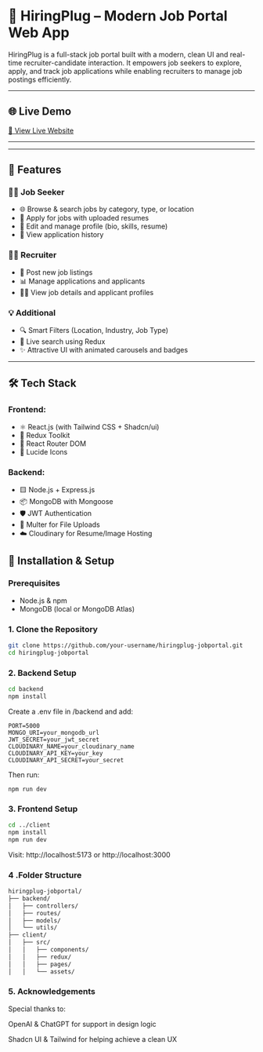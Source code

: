 # 🚀 HiringPlug – Modern Job Portal Web App

HiringPlug is a full-stack job portal built with a modern, clean UI and real-time recruiter-candidate interaction. It empowers job seekers to explore, apply, and track job applications while enabling recruiters to manage job postings efficiently.

---

## 🌐 Live Demo

[🔗 View Live Website ](https://hiringplug.onrender.com/)

---

---


## 📌 Features

### 👨‍💼 Job Seeker
- 🌐 Browse & search jobs by category, type, or location
- 📝 Apply for jobs with uploaded resumes
- 📁 Edit and manage profile (bio, skills, resume)
- 📄 View application history

### 🧑‍💼 Recruiter
- 🧾 Post new job listings
- 📊 Manage applications and applicants
- 🧑‍💻 View job details and applicant profiles

### 💡 Additional
- 🔍 Smart Filters (Location, Industry, Job Type)
- 🔁 Live search using Redux
- ✨ Attractive UI with animated carousels and badges

---

## 🛠️ Tech Stack

### Frontend:
- ⚛️ React.js (with Tailwind CSS + Shadcn/ui)
- 🔄 Redux Toolkit
- 🧭 React Router DOM
- 🎨 Lucide Icons

### Backend:
- 🟨 Node.js + Express.js
- 📦 MongoDB with Mongoose
- 🛡️ JWT Authentication
- 📁 Multer for File Uploads
- ☁️ Cloudinary for Resume/Image Hosting


## 🔧 Installation & Setup

### Prerequisites
- Node.js & npm
- MongoDB (local or MongoDB Atlas)

### 1. Clone the Repository

```bash
git clone https://github.com/your-username/hiringplug-jobportal.git
cd hiringplug-jobportal

```
### 2. Backend Setup
```bash
cd backend
npm install
```
Create a .env file in /backend and add:
```
PORT=5000
MONGO_URI=your_mongodb_url
JWT_SECRET=your_jwt_secret
CLOUDINARY_NAME=your_cloudinary_name
CLOUDINARY_API_KEY=your_key
CLOUDINARY_API_SECRET=your_secret
```
Then run:
```
npm run dev

```
### 3. Frontend Setup
```bash
cd ../client
npm install
npm run dev

````
Visit: http://localhost:5173 or http://localhost:3000
### 4 .Folder Structure
```bash
hiringplug-jobportal/
├── backend/
│   ├── controllers/
│   ├── routes/
│   ├── models/
│   └── utils/
├── client/
│   ├── src/
│   │   ├── components/
│   │   ├── redux/
│   │   ├── pages/
│   │   └── assets/

```
### 5. Acknowledgements
Special thanks to:

OpenAI & ChatGPT for support in design logic

Shadcn UI & Tailwind for helping achieve a clean UX











